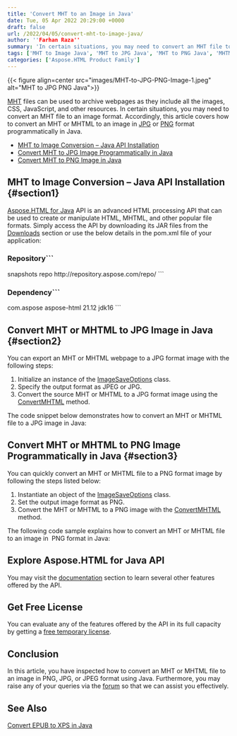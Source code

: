 ```yaml
---
title: 'Convert MHT to an Image in Java'
date: Tue, 05 Apr 2022 20:29:00 +0000
draft: false
url: /2022/04/05/convert-mht-to-image-java/
author: ''Farhan Raza''
summary: 'In certain situations, you may need to convert an MHT file to an image format. Accordingly, this article covers how to **convert an MHT or MHTML to an image in JPG or PNG format programmatically in Java**.'
tags: ['MHT to Image Java', 'MHT to JPG Java', 'MHT to PNG Java', 'MHTML to Image', 'MHTML to JPG', 'MHTML to PNG']
categories: ['Aspose.HTML Product Family']
---
```




{{< figure align=center src="images/MHT-to-JPG-PNG-Image-1.jpeg" alt="MHT to JPG PNG Java">}}


[MHT][1] files can be used to archive webpages as they include all the images, CSS, JavaScript, and other resources. In certain situations, you may need to convert an MHT file to an image format. Accordingly, this article covers how to convert an MHT or MHTML to an image in [JPG][2] or [PNG][3] format programmatically in Java.

*   [MHT to Image Conversion – Java API Installation][4]
*   [Convert MHT to JPG Image Programmatically in Java][5]
*   [Convert MHT to PNG Image in Java][6]

## MHT to Image Conversion – Java API Installation {#section1}

[Aspose.HTML for Java][7] API is an advanced HTML processing API that can be used to create or manipulate HTML, MHTML, and other popular file formats. Simply access the API by downloading its JAR files from the [Downloads][8] section or use the below details in the pom.xml file of your application:

### Repository```
 <repositories>
     <repository>
         <id>snapshots</id>
         <name>repo</name>
         <url>http://repository.aspose.com/repo/</url>
     </repository>
</repositories>
```

### Dependency```
 <dependencies>
    <dependency>
        <groupId>com.aspose</groupId>
        <artifactId>aspose-html</artifactId>
        <version>21.12</version>
        <classifier>jdk16</classifier>
    </dependency>
</dependencies>
```

## Convert MHT or MHTML to JPG Image in Java {#section2}

You can export an MHT or MHTML webpage to a JPG format image with the following steps:

1.  Initialize an instance of the [ImageSaveOptions][9] class.
2.  Specify the output format as JPEG or JPG.
3.  Convert the source MHT or MHTML to a JPG format image using the [ConvertMHTML][10] method.

The code snippet below demonstrates how to convert an MHT or MHTML file to a JPG image in Java:



## Convert MHT or MHTML to PNG Image Programmatically in Java {#section3}

You can quickly convert an MHT or MHTML file to a PNG format image by following the steps listed below:

1.  Instantiate an object of the [ImageSaveOptions][11] class.
2.  Set the output image format as PNG.
3.  Convert the MHT or MHTML to a PNG image with the [ConvertMHTML][12] method.

The following code sample explains how to convert an MHT or MHTML file to an image in  PNG format in Java:



## Explore Aspose.HTML for Java API

You may visit the [documentation][13] section to learn several other features offered by the API.

## Get Free License

You can evaluate any of the features offered by the API in its full capacity by getting a [free temporary license][14].

## Conclusion

In this article, you have inspected how to convert an MHT or MHTML file to an image in PNG, JPG, or JPEG format using Java. Furthermore, you may raise any of your queries via the [forum][15] so that we can assist you effectively.

## See Also

[Convert EPUB to XPS in Java][16]




[1]: https://docs.fileformat.com/web/mht/
[2]: https://docs.fileformat.com/image/jpeg/
[3]: https://docs.fileformat.com/image/png/
[4]: #section1
[5]: #section2
[6]: #section3
[7]: https://products.aspose.com/html/java/
[8]: https://downloads.aspose.com/html/java
[9]: https://apireference.aspose.com/html/java/com.aspose.html.saving/ImageSaveOptions
[10]: https://apireference.aspose.com/html/java/com.aspose.html.converters/Converter#convertMHTML-java.io.InputStream-com.aspose.Configuration-com.aspose.saving.PdfSaveOptions-com.aspose.io.ICreateStreamProvider-
[11]: https://apireference.aspose.com/html/java/com.aspose.html.saving/ImageSaveOptions
[12]: https://apireference.aspose.com/html/java/com.aspose.html.converters/Converter#convertMHTML-java.io.InputStream-com.aspose.Configuration-com.aspose.saving.PdfSaveOptions-com.aspose.io.ICreateStreamProvider-
[13]: https://docs.aspose.com/html/java/
[14]: https://purchase.aspose.com/temporary-license
[15]: https://forum.aspose.com/c/html
[16]: https://blog.aspose.com/2022/01/22/convert-epub-xps-java/





